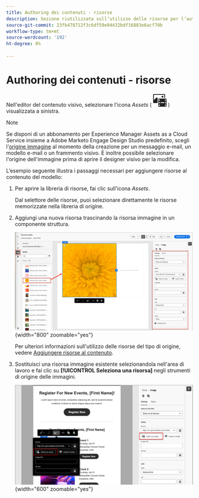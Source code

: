 ```yaml
---
title: Authoring dei contenuti - risorse
description: Sezione riutilizzata sull’utilizzo delle risorse per l’authoring dei contenuti
source-git-commit: 23fb478712f3c6df59e94432bdf16883e6acf70b
workflow-type: tm+mt
source-wordcount: '192'
ht-degree: 0%

---
```


# Authoring dei contenuti - risorse

Nell&#39;editor del contenuto visivo, selezionare l&#39;icona _Assets_ ( ![Mostra Assets](../user/assets/do-not-localize/icon-assets-design.svg) ) visualizzata a sinistra.

>[!NOTE]
>
>Se disponi di un abbonamento per Experience Manager Assets as a Cloud Service insieme a Adobe Marketo Engage Design Studio predefinito, scegli l&#39;[origine immagine](../user/content/assets-overview.md#choose-an-asset-source) al momento della creazione per un messaggio e-mail, un modello e-mail o un frammento visivo. È inoltre possibile selezionare l&#39;origine dell&#39;immagine prima di aprire il designer visivo per la modifica.

L’esempio seguente illustra i passaggi necessari per aggiungere risorse al contenuto del modello:

1. Per aprire la libreria di risorse, fai clic sull&#39;icona _Assets_.

   Dal selettore delle risorse, puoi selezionare direttamente le risorse memorizzate nella libreria di origine.

1. Aggiungi una nuova risorsa trascinando la risorsa immagine in un componente struttura.

   ![Trascina una risorsa di Marketo Engage nell&#39;area di lavoro e regola le impostazioni](../assets/content-design-shared/content-design-add-asset.png){width="800" zoomable="yes"}

   Per ulteriori informazioni sull&#39;utilizzo delle risorse del tipo di origine, vedere [Aggiungere risorse al contenuto](../user/content/assets-overview.md#add-assets-to-your-content).

1. Sostituisci una risorsa immagine esistente selezionandola nell&#39;area di lavoro e fai clic su **[!UICONTROL Seleziona una risorsa]** negli strumenti di origine delle immagini.

   ![Seleziona una risorsa dalla libreria di origine](../assets/content-design-shared/visual-designer-select-an-asset.png){width="600" zoomable="yes"}
